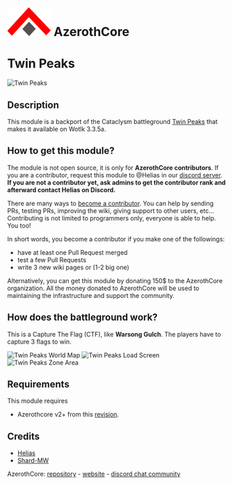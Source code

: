 # ![logo](https://raw.githubusercontent.com/azerothcore/azerothcore.github.io/master/images/logo-github.png) AzerothCore

# Twin Peaks
![Twin Peaks](https://raw.githubusercontent.com/azerothcore/mod-bg-twinpeaks/master/icon.png)


## Description
This module is a backport of the Cataclysm battleground [Twin Peaks](https://worldofwarcraft.com/en-gb/news/9976532/cataclysm-twin-peaks-battleground) that makes it available on Wotlk 3.3.5a.

## How to get this module?

The module is not open source, it is only for **AzerothCore contributors**. If you are a contributor, request this module to @Helias in our [discord server](https://discordapp.com/invite/gkt4y2x).  
**If you are not a contributor yet, ask admins to get the contributor rank and afterward contact Helias on Discord.**

There are many ways to [become a contributor](http://www.azerothcore.org/wiki/Contribute). You can help by sending PRs, testing PRs, improving the wiki, giving support to other users, etc... Contributing is not limited to programmers only, everyone is able to help. You too!

In short words, you become a contributor if you make one of the followings:
- have at least one Pull Request merged
- test a few Pull Requests
- write 3 new wiki pages or (1-2 big one)

Alternatively, you can get this module by donating 150$ to the AzerothCore organization. All the money donated to AzerothCore will be used to maintaining the infrastructure and support the community.

## How does the battleground work?

This is a Capture The Flag (CTF), like **Warsong Gulch**. The players have to capture 3 flags to win.

![Twin Peaks World Map](https://raw.githubusercontent.com/azerothcore/mod-bg-twinpeaks/master/images/TP-WorldMap.png)
![Twin Peaks Load Screen](https://raw.githubusercontent.com/azerothcore/mod-bg-twinpeaks/master/images/TP-LoadScreen.png)
![Twin Peaks Zone Area](https://raw.githubusercontent.com/azerothcore/mod-bg-twinpeaks/master/images/TP-Zone.png)

## Requirements
This module requires
- Azerothcore v2+ from this [revision](https://github.com/azerothcore/azerothcore-wotlk/pull/2334).

## Credits

* [Helias](https://github.com/Helias)
* [Shard-MW](https://github.com/Shard-MW)

AzerothCore: [repository](https://github.com/azerothcore) - [website](http://azerothcore.org/) - [discord chat community](https://discord.gg/PaqQRkd)

